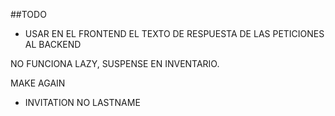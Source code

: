 ##TODO

- USAR EN EL FRONTEND EL TEXTO DE RESPUESTA DE LAS PETICIONES AL BACKEND

NO FUNCIONA LAZY, SUSPENSE EN INVENTARIO.

MAKE AGAIN
 - INVITATION NO LASTNAME